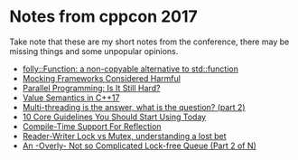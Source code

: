Notes from cppcon 2017
=====================

Take note that these are my short notes from the conference, there may be missing things and some unpopular opinions.


- [folly::Function: a non-copyable alternative to std::function](https://github.com/jmcomets/cppcon-notes/blob/master/folly-function.md)
- [Mocking Frameworks Considered Harmful](https://github.com/jmcomets/cppcon-notes/blob/master/mocking-frameworks-harmful.md)
- [Parallel Programming: Is It Still Hard?](https://github.com/jmcomets/cppcon-notes/blob/master/parallel-programming.md)
- [Value Semantics in C++17](https://github.com/jmcomets/cppcon-notes/blob/master/value-semantics.md)
- [Multi-threading is the answer, what is the question? (part 2)](https://github.com/jmcomets/cppcon-notes/blob/master/multithreading-is-the-answer-what-is-the-question-part-2.md)
- [10 Core Guidelines You Should Start Using Today](https://github.com/jmcomets/cppcon-notes/blob/master/10-core-guidelines.md)
- [Compile-Time Support For Reflection](https://github.com/jmcomets/cppcon-notes/blob/master/reflection.md)
- [Reader-Writer Lock vs Mutex, understanding a lost bet](https://github.com/jmcomets/cppcon-notes/blob/master/rw-lock-vs-mutex-understanding-a-lost-bet.md)
- [An -Overly- Not so Complicated Lock-free Queue (Part 2 of N)](https://github.com/jmcomets/cppcon-notes/blob/master/an-overly-not-so-complicated-lock-free-queue-part-2-of-n.md)
